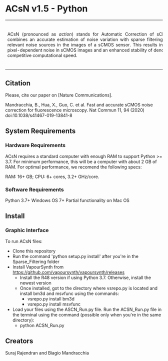 ACsN v1.5 - Python
=====
<div> 
	<table frame=void rules=none>
		<tr>
			<td width="75%">
				<div style="width:650px;float:left" align="justify">
					ACsN (pronounced as <i>action</i>) stands for Automatic Correction of sCMOS-related Noise. It combines an accurate estimation of noise variation with sparse filtering to eliminate the most relevant noise sources in the images of a sCMOS sensor. This results in a drastic reduction of pixel-dependent noise in sCMOS images and an enhanced stability of denoising performance at a competitive computational speed.
				</div>
			</td>
			<td width="25%">
				<div style="width:150px;float:right;">
					<img src="Picture2.jpg" width=150 height=150>
				</div>
			</td>
		</tr>
	</table>	
	<!-- <div style="clear:both"></div>  -->
</div>

## Citation ##
Please, cite our paper on [Nature Communications].

Mandracchia, B., Hua, X., Guo, C. et al. Fast and accurate sCMOS noise correction for fluorescence microscopy. Nat Commun 11, 94 (2020) doi:10.1038/s41467-019-13841-8

## System Requirements ##
### Hardware Requirements ###
ACsN requires a standard computer with enough RAM to support Python >= 3.7. For minimum performance, this will be a computer with about 2 GB of RAM. For optimal performance, we recomend the following specs:

RAM: 16+ GB; 
CPU: 6+ cores, 3.2+ GHz/core.

### Software Requirements ###
Python 3.7+
Windows OS 7+
Partial functionality on Mac OS

## Install ##
### Graphic Interface ###
To run ACsN files:

 - Clone this repository
 - Run the command 'python setup.py install' after you're in the Sparse_Filtering folder
 - Install VapourSynth from https://github.com/vapoursynth/vapoursynth/releases
   - Install the R48 version if using Python 3.7. Otherwise, install the newest version
   - Once installed, got to the directory where vsrepo.py is located and install bm3d and msvfunc using the commands:
     - vsrepo.py install bm3d
     - vsrepo.py install msvfunc
 - Load your files using the ASCN_Run.py file. Run the ACSN_Run.py file in the terminal using the command (possible only when you're in the same directory):
   - python ACSN_Run.py

## Creators ##
Suraj Rajendran and Biagio Mandracchia
